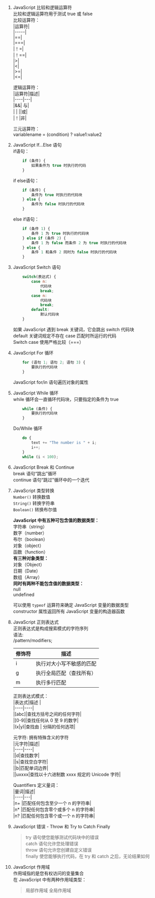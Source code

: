 1. JavaScript 比较和逻辑运算符  
    比较和逻辑运算符用于测试 true 或 false  
    比较运算符：  
    |运算符|  
    |-----|  
    |==|  
    |===|  
    |！=|  
    |！==|  
    |>|  
    |<|  
    |>=|  
    |<=|  

    逻辑运算符：  
    |运算符|描述|  
    |----|---|  
    |&&| 与|  
    | &#124; &#124;|或|  
    |！|非|  

    三元运算符：  
    variablename = (condition) ? value1:value2

2. JavaScript If...Else 语句  
    if语句：  
    ```js
        if (条件) {
            如果条件为 true 时执行的代码
        } 
    ```

    if else语句：  
    ```js 
        if (条件) {
            条件为 true 时执行的代码块
        } else { 
            条件为 false 时执行的代码块
        }
    ```

    else if语句：  
    ```js  
        if (条件 1) {
            条件 1 为 true 时执行的代码块
        } else if (条件 2) {
            条件 1 为 false 而条件 2 为 true 时执行的代码块
        } else {
            条件 1 和条件 2 同时为 false 时执行的代码块
        }
    ```  

3. JavaScript Switch 语句  
    ```js  
        switch(表达式) {
            case n:
                代码块
                break;
            case n:
                代码块
                break;
            default:
                默认代码块
        } 
    ```
    如果 JavaScript 遇到 break 关键词，它会跳出 switch 代码块  
    default 关键词规定不存在 case 匹配时所运行的代码  
    Switch case 使用严格比较（===）  

4. JavaScript For 循环  
    ```js 
        for (语句 1; 语句 2; 语句 3) {
            要执行的代码块
        }
    ```
    JavaScript for/in 语句遍历对象的属性  

5. JavaScript While 循环  
    while 循环会一直循环代码块，只要指定的条件为 true  
    ```js
        while (条件) {
            要执行的代码块
        }
    ```

    Do/While 循环  
    ```js  
        do {
            text += "The number is " + i;
            i++;
        }
        while (i < 100);
    ```

6. JavaScript Break 和 Continue  
    break 语句“跳出”循环  
    continue 语句“跳过”循环中的一个迭代  

7. JavaScript 类型转换  
    `Number()` 转换数值  
    `String()` 转换字符串  
    `Boolean()` 转换布尔值  

    **JavaScript 中有五种可包含值的数据类型：**  
    字符串（string）  
    数字（number）  
    布尔（boolean）    
    对象（object）  
    函数（function）  
    **有三种对象类型：**   
    对象（Object）  
    日期（Date）  
    数组（Array）  
    **同时有两种不能包含值的数据类型：**  
    null  
    undefined  

    可以使用 `typeof` 运算符来确定 JavaScript 变量的数据类型  
    constructor 属性返回所有 JavaScript 变量的构造器函数  

8. JavaScript 正则表达式  
    正则表达式是构成搜索模式的字符序列  
    语法:  
    /pattern/modifiers;  

    |修饰符	|描述|      
    |----|----|  
    | i |执行对大小写不敏感的匹配|  
    |g|执行全局匹配（查找所有）|  
    |m|执行多行匹配|  

    正则表达式模式：   
    |表达式|描述 |  
    |----|----|  
    |[abc]|查找方括号之间的任何字符|  
    |[0-9]|查找任何从 0 至 9 的数字|  
    |(x|y)|查找由 | 分隔的任何选项|  

    元字符:
    拥有特殊含义的字符  
    |元字符|描述|  
    |----|----|  
    |&#124;d|查找数字|  
    |&#124;s|查找空白字符|  
    |&#124;b|匹配单词边界|  
    |&#124;uxxxx|查找以十六进制数 xxxx 规定的 Unicode 字符|  

    Quantifiers 定义量词：  
    |量词|描述|  
    |----|---|  
    |n+	|匹配任何包含至少一个 n 的字符串|  
    |n*	|匹配任何包含零个或多个 n 的字符串|  
    |n?	|匹配任何包含零个或一个 n 的字符串|  


9. JavaScript 错误 - Throw 和 Try to Catch  Finally  
    > try 语句使您能够测试代码块中的错误  
    > catch 语句允许您处理错误  
    > throw 语句允许您创建自定义错误  
    >finally 使您能够执行代码，在 try 和 catch 之后，无论结果如何  

10. JavaScript 作用域  
    作用域指的是您有权访问的变量集合  
    在 JavaScript 中有两种作用域类型：
    > 局部作用域
    > 全局作用域